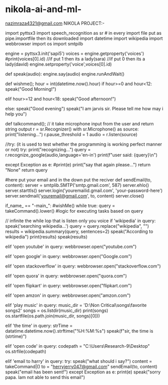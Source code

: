 # nikola-ai-and-ml-
nazimraza4321@gmail.com
NIKOLA PROJECT:-


import pyttsx3
import speech_recognition as sr  # in every import file put as pipe.importfile then its downloaded
import datetime
import wikipedia
import webbrowser
import os
import smtpilb

engine = pyttsx3.init('sapi5')
voices = engine.getproperty('voices')
#print(voices[0].id)
//if put 1 then its a lady(sara)
//if put 0 then its a lady(david)
engine.setproperty('voice',voices[0].id)




def speak(audio):
engine.say(audio)
engine.runAndWait()

def wishme();
hour = int(datetime.now().hour)
if hour>=0 and hour<12:
speak("Good Morning!")


elif hour>=12 and hour<18:
speak("Good afternoon!")

else:
speak("Good evening")
speak("I am jarvis sir. Please tell me how may i help you")


def talkcommand();
// it take microphone input from the user and return string output
r = sr.Recognizer()
with sr.Microphone() as source:
print("listening...")
r.pause_threshold = 1
audio = r.listen(source)

//try: (it is used to test whether the programming is working perfect manner or not)
try:
print("recognizing...")
query = r.recognize_google(audio,language='en-in')
print(f"user said: {query}\n")


except Exception as e:
#print(e)
print("say that again please...")
return "None"
 return query


#here put your email and in the down put the reciver
def sendEmail(to, content):
server = smtplib.SMTP('smtp.gmail.com', 587)
server.ehlo()
server.starttls()
server.login('youremailid.gmail.com', 'your-password-here')
server.sendmail('youremail@gmail.com', to, content)
server.close()


if_name_ == "-main_":
#wishMe()
while true:
query = takeCommand().lower()
#logic for executing tasks based on query


// infinite the while lop that is listen only you voice
if 'wikipedia' in query:
speak('searching wikipedia...')
query = query.replace("wikipedia", "")
results = wikipedia.summary(query, sentences=2)
speak("According to wikipedia")
print(results)
speak(results)

elif 'open youtube' in query:
webbrowser.open("youtube.com")

elif 'open google' in query:
webbrowser.open("Google.com")

elif 'open stackoverflow' in query:
webbrowser.open("stackoverflow.com")

elif 'open quora' in query:
webbrowser.open("quora.com")

elif 'open flipkart' in query:
webbrowser.open("flipkart.com")

elif 'open amzon' in query:
webbrowser.open("amzon.com")

elif 'play music' in query:
music_dir = 'D:\\Non Critical\\songs\\favorite songs2'
songs = os.listdir(music_dir)
print(songs)
os.startfile(os.path.join(music_dir, songs)[0]))

elif 'the time' in query:
strTime = datatime.datetime.now().strftime("%H:%M:%s")
speak(f"sir, the time is (strtime)")

elif 'open code' in query:
codepath = "C:\Users\Research-9\Desktop" 
os.strfile(codepath)

elif 'email to harry' in query:
try: 
speak("what should i say?")
content = takeCommand|()
to = "herryjerry047@gmail.com"
sendEmail(to, content)
speak("email has been sent!")
except Exception as e:
print(e)
speak("sorry papa. Iam not able to send this email")
